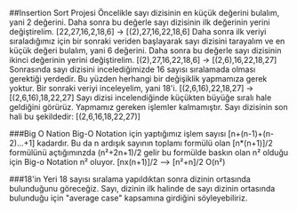 ##Insertion Sort Projesi
Öncelikle sayı dizisinin en küçük değerini bulalım, yani 2 değerini. Daha sonra bu değerle sayı dizisinin ilk değerinin yerini değiştirelim.
[22,27,16,2,18,6] → [(2),27,16,22,18,6]
Daha sonra ilk veriyi sıraladığımız için bir sonraki veriden başlayarak sayı dizisini tarayalım ve en küçük değeri bulalım, yani 6 değerini. Daha sonra bu değerle sayı dizisinin ikinci değerinin yerini değiştirelim.
[(2),27,16,22,18,6] → [(2,6),16,22,18,27]
Sonrasında sayı dizisini incelediğimizde 16 sayısı sıralamada olması gerektiği yerdedir. Bu yüzden herhangi bir değişiklik yapmamıza gerek yoktur. Bir sonraki veriyi inceleyelim, yani 18'i. 
[(2,6,16),22,18,27] → [(2,6,16),18,22,27]
Sayı dizisi incelendiğinde küçükten büyüğe sıralı hale geldiğini görürüz. Yapmamız gereken işlemler kalmamıştır. Sayı dizisinin son hali bu şekildedir:
[(2,6,16,18,22,27)]


###Big O Nation 
Big-O Notation için yaptığımız işlem sayısı [n+(n-1)+(n-2)...+1] kadardır. Bu da n ardışık sayının toplamı formülü olan [n*(n+1)]/2 formülünü açtığımınzda (n²+2n+1)/2 gelir bu formülde baskın olan n² olduğu için Big-o Notation n² oluyor.
          [nx(n+1)]/2 --> [n²+n]/2
           O(n²)


###18'in Yeri
18 sayısı sıralama yapıldıktan sonra dizinin ortasında bulunduğunu göreceğiz. Sayı, dizinin ilk halinde de sayı dizinin ortasında bulunduğu için "average case" kapsamına girdiğini söyleyebiliriz.

